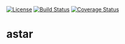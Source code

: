 [![License](https://img.shields.io/badge/license-MIT-blue.svg)](./LICENSE)
[![Build Status](https://travis-ci.org/theatrejs/astar.svg?branch=master)](https://travis-ci.org/theatrejs/astar)
[![Coverage Status](https://coveralls.io/repos/github/theatrejs/astar/badge.svg?branch=master)](https://coveralls.io/github/theatrejs/astar?branch=master)

# astar
